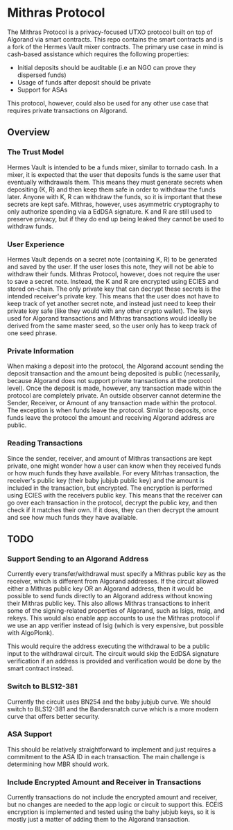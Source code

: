 # Mithras Protocol

The Mithras Protocol is a privacy-focused UTXO protocol built on top of Algorand via smart contracts. This repo contains the smart contracts and is a fork of the Hermes Vault mixer contracts. The primary use case in mind is cash-based assistance which requires the following properties:

* Initial deposits should be auditable (i.e an NGO can prove they dispersed funds)
* Usage of funds after deposit should be private
* Support for ASAs

This protocol, however, could also be used for any other use case that requires private transactions on Algorand.

## Overview

### The Trust Model

Hermes Vault is intended to be a funds mixer, similar to tornado cash. In a mixer, it is expected that the user that deposits funds is the same user that eventually withdrawals them. This means they must generate secrets when depositing (K, R) and then keep them safe in order to withdraw the funds later. Anyone with K, R can withdraw the funds, so it is important that these secrets are kept safe. Mithras, however, uses asymmetric cryptography to only authorize spending via a EdDSA  signature. K and R are still used to preserve privacy, but if they do end up being leaked they cannot be used to withdraw funds.

### User Experience

Hermes Vault depends on a secret note (containing K, R) to be generated and saved by the user. If the user loses this note, they will not be able to withdraw their funds. Mithras Protocol, however, does not require the user to save a secret note. Instead, the K and R are encrypted using ECIES and stored on-chain. The only private key that can decrypt these secrets is the intended receiver's private key. This means that the user does not have to keep track of yet another secret note, and instead just need to keep their private key safe (like they would with any other crypto wallet). The keys used for Algorand transactions and Mithras transactions would ideally be derived from the same master seed, so the user only has to keep track of one seed phrase.

### Private Information

When making a deposit into the protocol, the Algorand account sending the deposit transaction and the amount being deposited is public (necessarily, because Algorand does not support private transactions at the protocol level). Once the deposit is made, however, any transaction made within the protocol are completely private. An outside observer cannot determine the Sender, Receiver, or Amount of any transaction made within the protocol. The exception is when funds leave the protocol. Similar to deposits, once funds leave the protocol the amount and receiving Algorand address are public.

### Reading Transactions

Since the sender, receiver, and amount of Mithras transactions are kept private, one might wonder how a user can know when they received funds or how much funds they have available. For every Mitrhas transaction, the receiver's public key (their baby jubjub public key) and the amount is included in the transaction, but encrypted. The encryption is performed using ECIES with the receivers public key. This means that the receiver can go over each transaction in the protocol, decrypt the public key, and then check if it matches their own. If it does, they can then decrypt the amount and see how much funds they have available.

## TODO

### Support Sending to an Algorand Address

Currently every transfer/withdrawal must specify a Mithras public key as the receiver, which is different from Algorand addresses. If the circuit allowed either a Mithras public key OR an Algorand address, then it would be possible to send funds directly to an Algorand address without knowing their Mithras public key. This also allows Mithras transactions to inherit some of the signing-related properties of Algorand, such as lsigs, msig, and rekeys. This would also enable app accounts to use the Mithras protocol if we use an app verifier instead of lsig (which is very expensive, but possible with AlgoPlonk).

This would require the address executing the withdrawal to be a public input to the withdrawal circuit. The circuit would skip the EdDSA signature verification if an address is provided and verification would be done by the smart contract instead.

### Switch to BLS12-381

Currently the circuit uses BN254 and the baby jubjub curve. We should switch to BLS12-381 and the Bandersnatch curve which is a more modern curve that offers better security.

### ASA Support

This should be relatively straightforward to implement and just requires a commitment to the ASA ID in each transaction. The main challenge is determining how MBR should work.

### Include Encrypted Amount and Receiver in Transactions

Currently transactions do not include the encrypted amount and receiver, but no changes are needed to the app logic or circuit to support this. ECEIS encryption is implemented and tested using the bahy jubjub keys, so it is mostly just a matter of adding them to the Algorand transaction.

